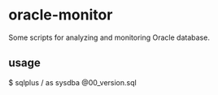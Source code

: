 # oracle-monitor

Some scripts for analyzing and monitoring Oracle database.

## usage

$ sqlplus / as sysdba @00_version.sql
